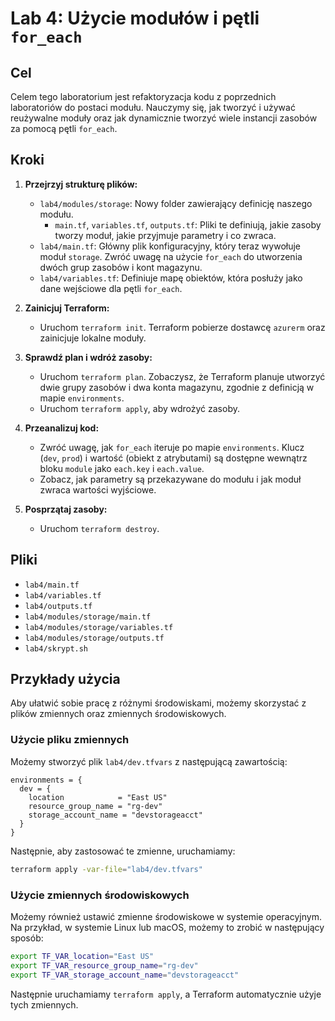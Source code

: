 # Lab 4: Użycie modułów i pętli `for_each`

## Cel

Celem tego laboratorium jest refaktoryzacja kodu z poprzednich laboratoriów do postaci modułu. Nauczymy się, jak tworzyć i używać reużywalne moduły oraz jak dynamicznie tworzyć wiele instancji zasobów za pomocą pętli `for_each`.

## Kroki

1.  **Przejrzyj strukturę plików:**
    *   `lab4/modules/storage`: Nowy folder zawierający definicję naszego modułu.
        *   `main.tf`, `variables.tf`, `outputs.tf`: Pliki te definiują, jakie zasoby tworzy moduł, jakie przyjmuje parametry i co zwraca.
    *   `lab4/main.tf`: Główny plik konfiguracyjny, który teraz wywołuje moduł `storage`. Zwróć uwagę na użycie `for_each` do utworzenia dwóch grup zasobów i kont magazynu.
    *   `lab4/variables.tf`: Definiuje mapę obiektów, która posłuży jako dane wejściowe dla pętli `for_each`.

2.  **Zainicjuj Terraform:**
    *   Uruchom `terraform init`. Terraform pobierze dostawcę `azurerm` oraz zainicjuje lokalne moduły.

3.  **Sprawdź plan i wdróż zasoby:**
    *   Uruchom `terraform plan`. Zobaczysz, że Terraform planuje utworzyć dwie grupy zasobów i dwa konta magazynu, zgodnie z definicją w mapie `environments`.
    *   Uruchom `terraform apply`, aby wdrożyć zasoby.

4.  **Przeanalizuj kod:**
    *   Zwróć uwagę, jak `for_each` iteruje po mapie `environments`. Klucz (`dev`, `prod`) i wartość (obiekt z atrybutami) są dostępne wewnątrz bloku `module` jako `each.key` i `each.value`.
    *   Zobacz, jak parametry są przekazywane do modułu i jak moduł zwraca wartości wyjściowe.

5.  **Posprzątaj zasoby:**
    *   Uruchom `terraform destroy`.

## Pliki

*   `lab4/main.tf`
*   `lab4/variables.tf`
*   `lab4/outputs.tf`
*   `lab4/modules/storage/main.tf`
*   `lab4/modules/storage/variables.tf`
*   `lab4/modules/storage/outputs.tf`
*   `lab4/skrypt.sh`

## Przykłady użycia

Aby ułatwić sobie pracę z różnymi środowiskami, możemy skorzystać z plików zmiennych oraz zmiennych środowiskowych.

### Użycie pliku zmiennych

Możemy stworzyć plik `lab4/dev.tfvars` z następującą zawartością:

```hcl
environments = {
  dev = {
    location            = "East US"
    resource_group_name = "rg-dev"
    storage_account_name = "devstorageacct"
  }
}
```

Następnie, aby zastosować te zmienne, uruchamiamy:

```bash
terraform apply -var-file="lab4/dev.tfvars"
```

### Użycie zmiennych środowiskowych

Możemy również ustawić zmienne środowiskowe w systemie operacyjnym. Na przykład, w systemie Linux lub macOS, możemy to zrobić w następujący sposób:

```bash
export TF_VAR_location="East US"
export TF_VAR_resource_group_name="rg-dev"
export TF_VAR_storage_account_name="devstorageacct"
```

Następnie uruchamiamy `terraform apply`, a Terraform automatycznie użyje tych zmiennych.
